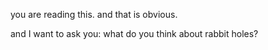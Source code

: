 you are
reading this.
and that is obvious.

and I want to ask you:
what do you think about
rabbit holes?